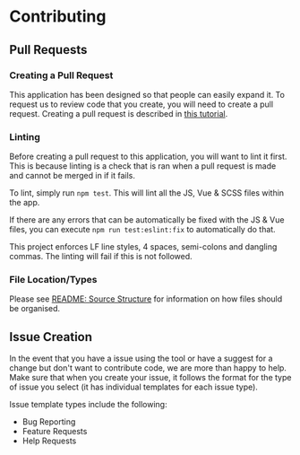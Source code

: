 # Contributing

## Pull Requests

### Creating a Pull Request

This application has been designed so that people can easily expand it.
To request us to review code that you create, you will need to create a pull request.
Creating a pull request is described in
 [this tutorial](https://www.digitalocean.com/community/tutorials/how-to-create-a-pull-request-on-github).

### Linting

Before creating a pull request to this application, you will want to lint it first.
This is because linting is a check that is ran when a pull request is made and cannot be merged in if it fails.

To lint, simply run `npm test`. This will lint all the JS, Vue & SCSS files within the app.

If there are any errors that can be automatically be fixed with the JS & Vue files, you can execute
 `npm run test:eslint:fix` to automatically do that.
 
This project enforces LF line styles, 4 spaces, semi-colons and dangling commas.
The linting will fail if this is not followed.

### File Location/Types

Please see [README: Source Structure](README.md#source-structure) for information on how files should be organised.

## Issue Creation

In the event that you have a issue using the tool or have a suggest for a change but don't want to contribute code,
 we are more than happy to help.
Make sure that when you create your issue, it follows the format for the type of issue you select
 (it has individual templates for each issue type).
 
Issue template types include the following:
 - Bug Reporting
 - Feature Requests
 - Help Requests
